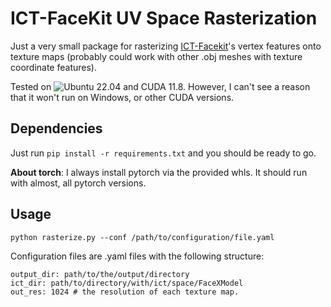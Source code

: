 # ICT-FaceKit UV Space Rasterization
Just a very small package for rasterizing [ICT-Facekit](https://github.com/ICT-VGL/ICT-FaceKit)'s vertex features onto texture maps (probably could work with other .obj meshes with texture coordinate features).


Tested on ![Ubuntu](https://img.shields.io/badge/Ubuntu-E95420?style=for-the-badge&logo=ubuntu&logoColor=white) 22.04 and CUDA 11.8. However, I can't see a reason that it won't run on Windows, or other CUDA versions.

## Dependencies
Just run ```pip install -r requirements.txt``` and you should be ready to go.

**About torch**: I always install pytorch via the provided whls. It should run
with almost, all pytorch versions.

## Usage
```
python rasterize.py --conf /path/to/configuration/file.yaml
```

Configuration files are .yaml files with the following structure:
```
output_dir: path/to/the/output/directory
ict_dir: path/to/directory/with/ict/space/FaceXModel
out_res: 1024 # the resolution of each texture map.
```
